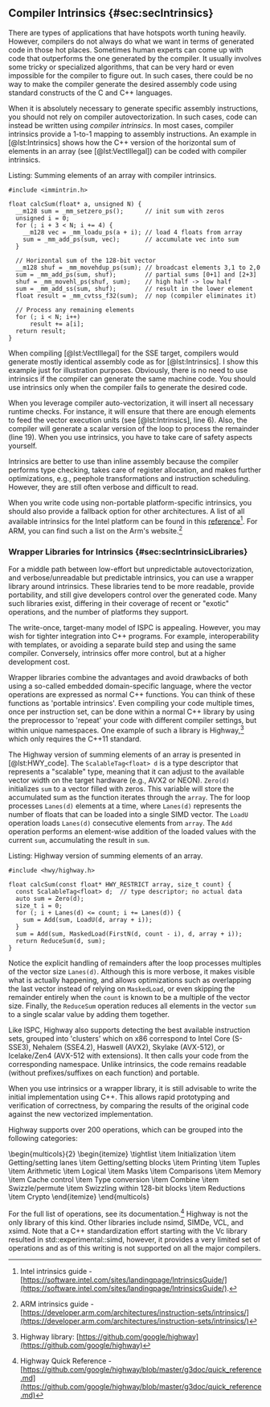 ## Compiler Intrinsics {#sec:secIntrinsics}

There are types of applications that have hotspots worth tuning heavily. However, compilers do not always do what we want in terms of generated code in those hot places. Sometimes human experts can come up with code that outperforms the one generated by the compiler. It usually involves some tricky or specialized algorithms, that can be very hard or even impossible for the compiler to figure out. In such cases, there could be no way to make the compiler generate the desired assembly code using standard constructs of the C and C++ languages.

When it is absolutely necessary to generate specific assembly instructions, you should not rely on compiler autovectorization. In such cases, code can instead be written using *compiler intrinsics*. In most cases, compiler intrinsics provide a 1-to-1 mapping to assembly instructions. An example in [@lst:Intrinsics] shows how the C++ version of the horizontal sum of elements in an array (see [@lst:VectIllegal]) can be coded with compiler intrinsics.

Listing: Summing elements of an array with compiler intrinsics.
		
~~~~ {#lst:Intrinsics .cpp .numberLines}
#include <immintrin.h>

float calcSum(float* a, unsigned N) {  
  __m128 sum = _mm_setzero_ps();      // init sum with zeros
  unsigned i = 0;
  for (; i + 3 < N; i += 4) {
    __m128 vec = _mm_loadu_ps(a + i); // load 4 floats from array
    sum = _mm_add_ps(sum, vec);       // accumulate vec into sum
  }

  // Horizontal sum of the 128-bit vector
  __m128 shuf = _mm_movehdup_ps(sum); // broadcast elements 3,1 to 2,0
  sum = _mm_add_ps(sum, shuf);        // partial sums [0+1] and [2+3]
  shuf = _mm_movehl_ps(shuf, sum);    // high half -> low half
  sum = _mm_add_ss(sum, shuf);        // result in the lower element
  float result = _mm_cvtss_f32(sum);  // nop (compiler eliminates it)

  // Process any remaining elements
  for (; i < N; i++)
      result += a[i];
  return result;
}
~~~~~~~~~~~~~~~~~~~~~~~~~~~~~~~~~~~~~~~~~~~~~~~~~

When compiling [@lst:VectIllegal] for the SSE target, compilers would generate mostly identical assembly code as for [@lst:Intrinsics]. I show this example just for illustration purposes. Obviously, there is no need to use intrinsics if the compiler can generate the same machine code. You should use intrinsics only when the compiler fails to generate the desired code. 

When you leverage compiler auto-vectorization, it will insert all necessary runtime checks. For instance, it will ensure that there are enough elements to feed the vector execution units (see [@lst:Intrinsics], line 6). Also, the compiler will generate a scalar version of the loop to process the remainder (line 19). When you use intrinsics, you have to take care of safety aspects yourself.

Intrinsics are better to use than inline assembly because the compiler performs type checking, takes care of register allocation, and makes further optimizations, e.g., peephole transformations and instruction scheduling. However, they are still often verbose and difficult to read.

When you write code using non-portable platform-specific intrinsics, you should also provide a fallback option for other architectures. A list of all available intrinsics for the Intel platform can be found in this [reference](https://software.intel.com/sites/landingpage/IntrinsicsGuide/)[^11]. For ARM, you can find such a list on the Arm's website.[^14]

### Wrapper Libraries for Intrinsics {#sec:secIntrinsicLibraries}

For a middle path between low-effort but unpredictable autovectorization, and verbose/unreadable but predictable intrinsics, you can use a wrapper library around intrinsics. These libraries tend to be more readable, provide portability, and still give developers control over the generated code. Many such libraries exist, differing in their coverage of recent or "exotic" operations, and the number of platforms they support.

The write-once, target-many model of ISPC is appealing. However, you may wish for tighter integration into C++ programs. For example, interoperability with templates, or avoiding a separate build step and using the same compiler. Conversely, intrinsics offer more control, but at a higher development cost.

Wrapper libraries combine the advantages and avoid drawbacks of both using a so-called embedded domain-specific language, where the vector operations are expressed as normal C++ functions. You can think of these functions as 'portable intrinsics'. Even compiling your code multiple times, once per instruction set, can be done within a normal C++ library by using the preprocessor to 'repeat' your code with different compiler settings, but within unique namespaces. One example of such a library is Highway,[^12] which only requires the C++11 standard.

The Highway version of summing elements of an array is presented in [@lst:HWY_code]. The `ScalableTag<float> d` is a type descriptor that represents a "scalable" type, meaning that it can adjust to the available vector width on the target hardware (e.g., AVX2 or NEON). `Zero(d)` initializes `sum` to a vector filled with zeros. This variable will store the accumulated sum as the function iterates through the `array`. The for loop processes `Lanes(d)` elements at a time, where `Lanes(d)` represents the number of floats that can be loaded into a single SIMD vector. The `LoadU` operation loads `Lanes(d)` consecutive elements from `array`. The `Add` operation performs an element-wise addition of the loaded values with the current `sum`, accumulating the result in `sum`.

Listing: Highway version of summing elements of an array.

~~~~ {#lst:HWY_code .cpp}
#include <hwy/highway.h>

float calcSum(const float* HWY_RESTRICT array, size_t count) {
  const ScalableTag<float> d;  // type descriptor; no actual data
  auto sum = Zero(d);
  size_t i = 0;
  for (; i + Lanes(d) <= count; i += Lanes(d)) {
    sum = Add(sum, LoadU(d, array + i));
  }
  sum = Add(sum, MaskedLoad(FirstN(d, count - i), d, array + i));
  return ReduceSum(d, sum);
}
~~~~~~~~~~~~~~~~~~~~~~~~~~~~~~~~~~~~~~~~~~~~~~~~~

Notice the explicit handling of remainders after the loop processes multiples of the vector size `Lanes(d)`. Although this is more verbose, it makes visible what is actually happening, and allows optimizations such as overlapping the last vector instead of relying on `MaskedLoad`, or even skipping the remainder entirely when the `count` is known to be a multiple of the vector size. Finally, the `ReduceSum` operation reduces all elements in the vector `sum` to a single scalar value by adding them together.

Like ISPC, Highway also supports detecting the best available instruction sets, grouped into 'clusters' which on x86 correspond to Intel Core (S-SSE3), Nehalem (SSE4.2), Haswell (AVX2), Skylake (AVX-512), or Icelake/Zen4 (AVX-512 with extensions). It then calls your code from the corresponding namespace. Unlike intrinsics, the code remains readable (without prefixes/suffixes on each function) and portable.

When you use intrinsics or a wrapper library, it is still advisable to write the initial implementation using C++. This allows rapid prototyping and verification of correctness, by comparing the results of the original code against the new vectorized implementation.

Highway supports over 200 operations, which can be grouped into the following categories:

\begin{multicols}{2}
\begin{itemize}
\tightlist
\item Initialization
\item Getting/setting lanes
\item Getting/setting blocks
\item Printing
\item Tuples
\item Arithmetic
\item Logical
\item Masks
\item Comparisons
\item Memory
\item Cache control
\item Type conversion
\item Combine
\item Swizzle/permute
\item Swizzling within 128-bit blocks
\item Reductions
\item Crypto
\end{itemize}
\end{multicols}

For the full list of operations, see its documentation.[^13] Highway is not the only library of this kind. Other libraries include nsimd, SIMDe, VCL, and xsimd. Note that a C++ standardization effort starting with the Vc library resulted in std::experimental::simd, however, it provides a very limited set of operations and as of this writing is not supported on all the major compilers.

[^11]: Intel intrinsics guide - [https://software.intel.com/sites/landingpage/IntrinsicsGuide/](https://software.intel.com/sites/landingpage/IntrinsicsGuide/).
[^12]: Highway library: [https://github.com/google/highway](https://github.com/google/highway)
[^13]: Highway Quick Reference - [https://github.com/google/highway/blob/master/g3doc/quick_reference.md](https://github.com/google/highway/blob/master/g3doc/quick_reference.md)
[^14]: ARM intrinsics guide - [https://developer.arm.com/architectures/instruction-sets/intrinsics/](https://developer.arm.com/architectures/instruction-sets/intrinsics/)